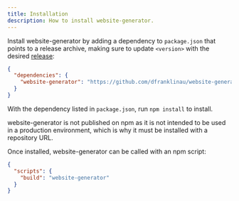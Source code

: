 ```yaml
---
title: Installation
description: How to install website-generator.
---
```


Install website-generator by adding a dependency to `package.json` that points
to a release archive, making sure to update `<version>` with the desired
[release](https://github.com/dfranklinau/website-generator/releases):

```json
{
  "dependencies": {
    "website-generator": "https://github.com/dfranklinau/website-generator/releases/download/<version>/website-generator.tar.gz"
  }
}
```

With the dependency listed in `package.json`, run `npm install` to install.

website-generator is not published on npm as it is not intended to be used in a
production environment, which is why it must be installed with a repository URL.

Once installed, website-generator can be called with an npm script:

```json
{
  "scripts": {
    "build": "website-generator"
  }
}
```

